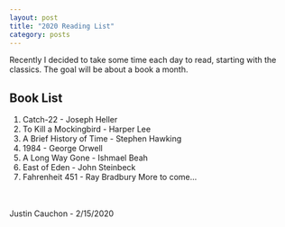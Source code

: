 ```yaml
---
layout: post
title: "2020 Reading List"
category: posts
---
```

Recently I decided to take some time each day to read, starting with the classics. The goal will be about a book a month.

## Book List
1. Catch-22 - Joseph Heller
2. To Kill a Mockingbird - Harper Lee
3. A Brief History of Time - Stephen Hawking
4. 1984 - George Orwell
5. A Long Way Gone - Ishmael Beah
6. East of Eden - John Steinbeck
7. Fahrenheit 451 - Ray Bradbury
More to come...

<br>
<br>
Justin Cauchon - 2/15/2020
